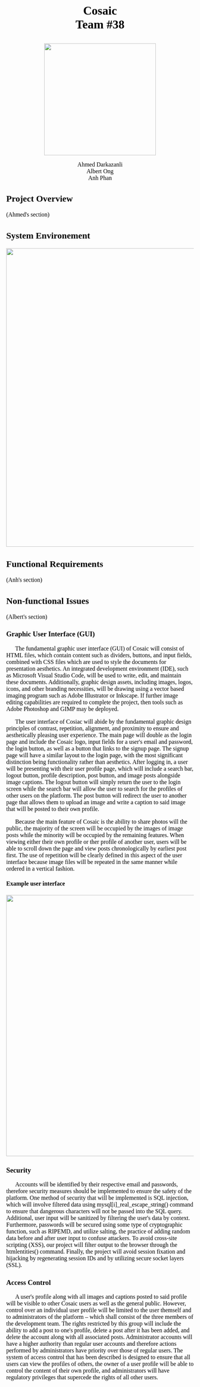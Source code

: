 <span style="color: black; font-family: 'Times'; font-size: 12pt;"/>

# <p align="center">Cosaic<br>Team #38</p>
<p align="center">
  <img src="https://github.com/CS-157A-Team-38/CS157A-Team-38/blob/master/Cosaic_icon.png" width=300/>
</p>
<p align="center">Ahmed Darkazanli<br>Albert Ong<br>Anh Phan</p>

## Project Overview
(Ahmed's section)

## System Environement
<p align="center">
  <img src="https://github.com/CS-157A-Team-38/CS157A-Team-38/blob/master/CS_157A_project_proposal_system_environment.png" width=800>
</p>

## Functional Requirements
(Anh's section)

## Non-functional Issues
(Albert's section)

### Graphic User Interface (GUI)

&nbsp;&nbsp;&nbsp;&nbsp;&nbsp;&nbsp;The fundamental graphic user interface (GUI) of Cosaic will consist of HTML files, which contain content such as dividers, buttons, and input fields, combined with CSS files which are used to style the documents for presentation aesthetics. An integrated development environment (IDE), such as Microsoft Visual Studio Code, will be used to write, edit, and maintain these documents. Additionally, graphic design assets, including images, logos, icons, and other branding necessities, will be drawing using a vector based imaging program such as Adobe Illustrator or Inkscape. If further image editing capabilities are required to complete the project, then tools such as Adobe Photoshop and GIMP may be deployed. 

&nbsp;&nbsp;&nbsp;&nbsp;&nbsp;&nbsp;The user interface of Cosiac will abide by the fundamental graphic design principles of contrast, repetition, alignment, and proximity to ensure and aesthetically pleasing user experience.  The main page will double as the login page and include the Cosaic logo, input fields for a user's email and password, the login button, as well as a button that links to the signup page. The signup page will have a similar layout to the login page, with the most significant distinction being functionality rather than aesthetics. After logging in, a user will be presenting with their user profile page, which will include a search bar, logout button, profile description, post button, and image posts alongside image captions. The logout button will simply return the user to the login screen while the search bar will allow the user to search for the profiles of other users on the platform. The post button will redirect the user to another page that allows them to upload an image and write a caption to said image that will be posted to their own profile. 
  
&nbsp;&nbsp;&nbsp;&nbsp;&nbsp;&nbsp;Because the main feature of Cosaic is the ability to share photos will the public, the majority of the screen will be occupied by the images of image posts while the minority will be occupied by the remaining features. When viewing either their own profile or ther profile of another user, users will be able to scroll down the page and view posts chronologically by earliest post first. The use of repetition will be clearly defined in this aspect of the user interface because image files will be repeated in the same manner while ordered in a vertical fashion. 

#### Example user interface
<p align="center">
  <img src="https://github.com/CS-157A-Team-38/CS157A-Team-38/blob/master/Cosaic_example_user_interface.png" width=700/>
</p>

### Security
&nbsp;&nbsp;&nbsp;&nbsp;&nbsp;&nbsp;Accounts will be identified by their respective email and passwords, therefore security measures should be implemented to ensure the safety of the platform. One method of security that will be implemented is SQL injection, which will involve filtered data using mysql[i]_real_escape_string() command to ensure that dangerous characters will not be passed into the SQL query. Additional, user input will be sanitized by filtering the user's data by context. Furthermore, passwords will be secured using some type of cryptographic function, such as RIPEMD, and utilize salting, the practice of adding random data before and after user input to confuse attackers. To avoid cross-site scripting (XSS), our project will filter output to the browser through the htmlentities() command. Finally, the project will avoid session fixation and hijacking by regenerating session IDs and by utilizing secure socket layers (SSL). 


### Access Control
&nbsp;&nbsp;&nbsp;&nbsp;&nbsp;&nbsp;A user's profile along with all images and captions posted to said profile will be visible to other Cosaic users as well as the general public. However, control over an individual user profile will be limited to the user themself and to administrators of the platform – which shall consist of the three members of the development team. The rights restricted by this group will include the ability to add a post to one's profile, delete a post after it has been added, and delete the account along with all associated posts. Administrator accounts will have a higher authority than regular user accounts and therefore actions performed by administrators have priority over those of regular users. The system of access control that has been described is designed to ensure that all users can view the profiles of others, the owner of a user profile will be able to control the content of their own profile, and administrators will have regulatory privileges that supercede the rights of all other users.  
